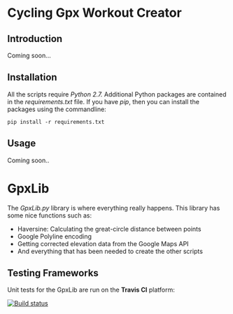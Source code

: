 # Cycling Gpx Workout Creator


## Introduction
Coming soon...
 
## Installation
All the scripts require *Python 2.7.*
Additional Python packages are contained in the *requirements.txt* file. If you have *pip*, then you can install the packages using the commandline:
	
	pip install -r requirements.txt


## Usage
Coming soon..

# GpxLib
The *GpxLib.py* library is where everything really happens. This library has some nice functions such as:

* Haversine: Calculating the great-circle distance between points
* Google Polyline encoding
* Getting corrected elevation data from the Google Maps API
* And everything that has been needed to create the other scripts


## Testing Frameworks
Unit tests for the GpxLib are run on the **Travis CI** platform:

[![Build status](https://travis-ci.org/phillipmyburgh/CyclingGpxWorkoutCreator.svg?master)](https://travis-ci.org/phillipmyburgh/CyclingGpxWorkoutCreator)